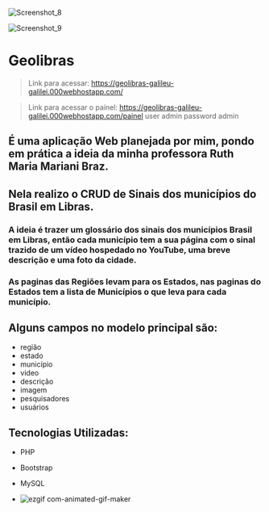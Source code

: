 ![Screenshot_8](https://github.com/user-attachments/assets/c2b42168-6e5d-4469-95bc-e3e81a5e7856)

![Screenshot_9](https://github.com/user-attachments/assets/2c05801a-948a-4678-a504-05885ceb36da)

# Geolibras

> Link para acessar: https://geolibras-galileu-galilei.000webhostapp.com/

> Link para acessar o painel: https://geolibras-galileu-galilei.000webhostapp.com/painel
> user admin
> password admin

## É uma aplicação Web planejada por mim, pondo em prática a ideia da minha professora Ruth Maria Mariani Braz.
## Nela realizo o CRUD de Sinais dos municípios do Brasil em Libras.

### A ideia é trazer um glossário dos sinais dos municípios Brasil em Libras, então cada município tem a sua página com o sinal trazido de um vídeo hospedado no YouTube, uma breve descrição e uma foto da cidade.
### As paginas das Regiões levam para os Estados, nas paginas do Estados tem a lista de Municípios o que leva para cada município.


## Alguns campos no modelo principal são:

+ região
+ estado
+ município
+ video
+ descrição
+ imagem
+ pesquisadores
+ usuários


## Tecnologias Utilizadas:

+ PHP
+ Bootstrap
+ MySQL

+ ![ezgif com-animated-gif-maker](https://github.com/user-attachments/assets/cd3e97f5-b07c-4c05-9a03-2bc4f6efea03)
